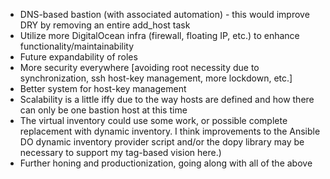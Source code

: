 * DNS-based bastion (with associated automation) - this would improve DRY by removing an entire add_host task
* Utilize more DigitalOcean infra (firewall, floating IP, etc.) to enhance functionality/maintainability
* Future expandability of roles
* More security everywhere [avoiding root necessity due to synchronization, ssh host-key management, more lockdown, etc.]
* Better system for host-key management
* Scalability is a little iffy due to the way hosts are defined and how there can only be one bastion host at this time
* The virtual inventory could use some work, or possible complete replacement with dynamic inventory. I think improvements to the Ansible DO dynamic inventory provider script and/or the dopy library may be necessary to support my tag-based vision here.)
* Further honing and productionization, going along with all of the above
